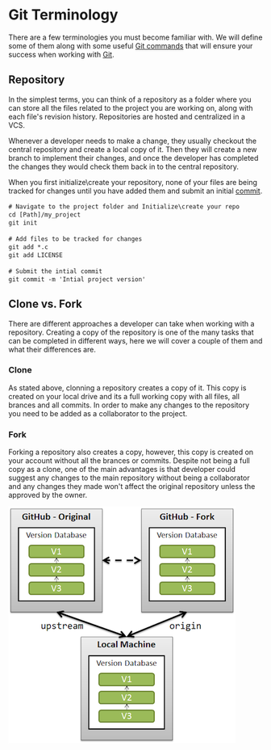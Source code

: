 #  Git Terminology

There are a few terminologies you must become familiar with. We will define some of them along with some useful [Git commands](/GitCommands.md) that will ensure your success when working with [Git](ImprovingProductivityCompetitiveness.md#git).

## Repository
In the simplest terms, you can think of a repository as a folder where you can store all the files related to the project you are working on, along with each file's revision history. Repositories are hosted and centralized in a VCS.

Whenever a developer needs to make a change, they usually checkout the central repository and create a local copy of it. Then they will create a new branch to implement their changes, and once the developer has completed the changes they would check them back in to the central repository.

When you first initialize\create your repository, none of your files are being tracked for changes until you have added them and submit an initial [commit](/GitCommands.md#1-commit).
```
# Navigate to the project folder and Initialize\create your repo
cd [Path]/my_project
git init

# Add files to be tracked for changes
git add *.c
git add LICENSE

# Submit the intial commit
git commit -m 'Intial project version'
```

## Clone vs. Fork
There are different approaches a developer can take when working with a repository. Creating a copy of the repository is one of the many tasks that can be completed in different ways, here we will cover a couple of them and what their differences are.

### Clone
As stated above, clonning a repository creates a copy of it. This copy is created on your local drive and its a full working copy with all files, all brances and all commits. In order to make any changes to the repository you need to be added as a collaborator to the project.

### Fork
Forking a repository also creates a copy, however, this copy is created on your account without all the brances or commits. Despite not being a full copy as a clone, one of the main advantages is that developer could suggest any changes to the main repository without being a collaborator and any changes they made won't affect the original repository unless the approved by the owner.

![Clone vs. Fork](/Images/CloneVsFork.png)